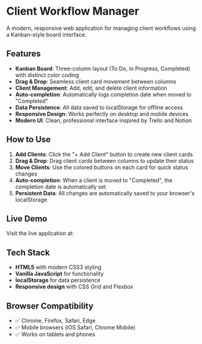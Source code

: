 # Client Workflow Manager

A modern, responsive web application for managing client workflows using a Kanban-style board interface.

## Features

- **Kanban Board**: Three-column layout (To Do, In Progress, Completed) with distinct color coding
- **Drag & Drop**: Seamless client card movement between columns
- **Client Management**: Add, edit, and delete client information
- **Auto-completion**: Automatically logs completion date when moved to "Completed"
- **Data Persistence**: All data saved to localStorage for offline access
- **Responsive Design**: Works perfectly on desktop and mobile devices
- **Modern UI**: Clean, professional interface inspired by Trello and Notion

## How to Use

1. **Add Clients**: Click the "+ Add Client" button to create new client cards
2. **Drag & Drop**: Drag client cards between columns to update their status
3. **Move Clients**: Use the colored buttons on each card for quick status changes
4. **Auto-completion**: When a client is moved to "Completed", the completion date is automatically set
5. **Persistent Data**: All changes are automatically saved to your browser's localStorage

## Live Demo

Visit the live application at: 

## Tech Stack

- **HTML5** with modern CSS3 styling
- **Vanilla JavaScript** for functionality
- **localStorage** for data persistence
- **Responsive design** with CSS Grid and Flexbox


## Browser Compatibility

- ✅ Chrome, Firefox, Safari, Edge
- ✅ Mobile browsers (iOS Safari, Chrome Mobile)
- ✅ Works on tablets and phones
